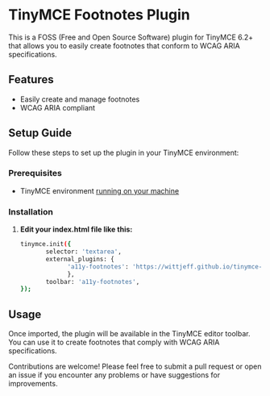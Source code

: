 # TinyMCE Footnotes Plugin

This is a FOSS (Free and Open Source Software) plugin for TinyMCE 6.2+ that allows you to easily create footnotes that conform to WCAG ARIA specifications.

## Features

- Easily create and manage footnotes
- WCAG ARIA compliant

## Setup Guide

Follow these steps to set up the plugin in your TinyMCE environment:

### Prerequisites

- TinyMCE environment [running on your machine](https://www.tiny.cloud/docs/tinymce/latest/installation/)

### Installation

1. **Edit your index.html file like this:**

   ```bash
   tinymce.init({
          selector: 'textarea',
          external_plugins: {
                'a11y-footnotes': 'https://wittjeff.github.io/tinymce-accessible-footnotes-plugin/a11y-footnotes/a11y-footnotes.min.js',
                },
          toolbar: 'a11y-footnotes',
   });

## Usage
Once imported, the plugin will be available in the TinyMCE editor toolbar. You can use it to create footnotes that comply with WCAG ARIA specifications.


Contributions are welcome! Please feel free to submit a pull request or open an issue if you encounter any problems or have suggestions for improvements.
